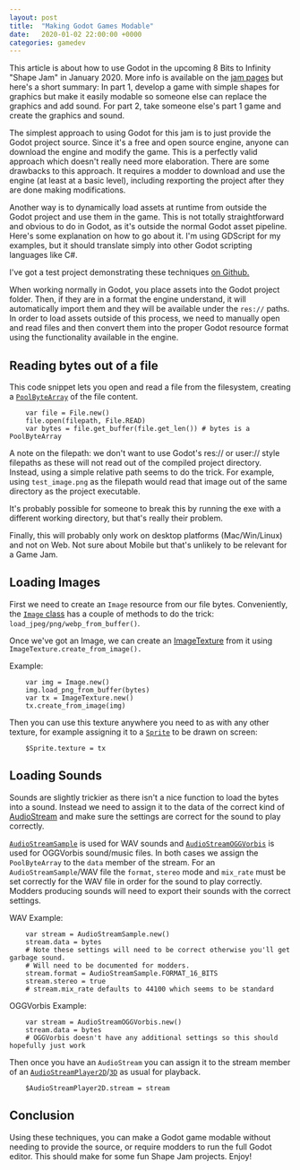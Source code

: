 ```yaml
---
layout: post
title:  "Making Godot Games Modable"
date:   2020-01-02 22:00:00 +0000
categories: gamedev
---
```


This article is about how to use Godot in the upcoming 8 Bits to Infinity "Shape Jam" in January 2020. More info is available on the [jam pages](https://itch.io/jam/shape-jam-ii-part-1) but here's a short summary: In part 1, develop a game with simple shapes for graphics but make it easily modable so someone else can replace the graphics and add sound. For part 2, take someone else's part 1 game and create the graphics and sound.

The simplest approach to using Godot for this jam is to just provide the Godot project source. Since it's a free and open source engine, anyone can download the engine and modify the game. This is a perfectly valid approach which doesn't really need more elaboration. There are some drawbacks to this approach. It requires a modder to download and use the engine (at least at a basic level), including rexporting the project after they are done making modifications.

Another way is to dynamically load assets at runtime from outside the Godot project and use them in the game. This is not totally straightforward and obvious to do in Godot, as it's outside the normal Godot asset pipeline. Here's some explanation on how to go about it. I'm using GDScript for my examples, but it should translate simply into other Godot scripting languages like C#.

I've got a test project demonstrating these techniques [on Github.](https://github.com/m-r-hunt/godot_modding_test_project)

When working normally in Godot, you place assets into the Godot project folder. Then, if they are in a format the engine understand, it will automatically import them and they will be available under the `res://` paths. In order to load assets outside of this process, we need to manually open and read files and then convert them into the proper Godot resource format using the functionality available in the engine.

## Reading bytes out of a file

This code snippet lets you open and read a file from the filesystem, creating a [`PoolByteArray`](https://docs.godotengine.org/en/3.1/classes/class_poolbytearray.html) of the file content.

```gdscript
    var file = File.new()
    file.open(filepath, File.READ)
    var bytes = file.get_buffer(file.get_len()) # bytes is a PoolByteArray
```

A note on the filepath: we don't want to use Godot's res:// or user:// style filepaths as these will not read out of the compiled project directory. Instead, using a simple relative path seems to do the trick. For example, using `test_image.png` as the filepath would read that image out of the same directory as the project executable.

It's probably possible for someone to break this by running the exe with a different working directory, but that's really their problem.

Finally, this will probably only work on desktop platforms (Mac/Win/Linux) and not on Web. Not sure about Mobile but that's unlikely to be relevant for a Game Jam.

## Loading Images

First we need to create an `Image` resource from our file bytes. Conveniently, the [`Image` class](https://docs.godotengine.org/en/3.1/classes/class_image.html) has a couple of methods to do the trick: `load_jpeg/png/webp_from_buffer()`.

Once we've got an Image, we can create an [ImageTexture](https://docs.godotengine.org/en/3.1/classes/class_imagetexture.html) from it using `ImageTexture.create_from_image().`

Example:

```gdscript
    var img = Image.new()
    img.load_png_from_buffer(bytes)
    var tx = ImageTexture.new()
    tx.create_from_image(img)
```

Then you can use this texture anywhere you need to as with any other texture, for example assigning it to a [`Sprite`](https://docs.godotengine.org/en/3.1/classes/class_sprite.html) to be drawn on screen:

```gdscript
    $Sprite.texture = tx
```

## Loading Sounds

Sounds are slightly trickier as there isn't a nice function to load the bytes into a sound. Instead we need to assign it to the data of the correct kind of [AudioStream](https://docs.godotengine.org/en/3.1/classes/class_audiostream.html) and make sure the settings are correct for the sound to play correctly.

[`AudioStreamSample`](https://docs.godotengine.org/en/3.1/classes/class_audiostreamsample.html) is used for WAV sounds and [`AudioStreamOGGVorbis`](https://docs.godotengine.org/en/3.1/classes/class_audiostreamoggvorbis.html) is used for OGGVorbis sound/music files. In both cases we assign the `PoolByteArray` to the `data` member of the stream. For an `AudioStreamSample`/WAV file the `format`, `stereo` mode and `mix_rate` must be set correctly for the WAV file in order for the sound to play correctly. Modders producing sounds will need to export their sounds with the correct settings.

WAV Example:

```gdscript
    var stream = AudioStreamSample.new()
    stream.data = bytes
    # Note these settings will need to be correct otherwise you'll get garbage sound.
    # Will need to be documented for modders.
    stream.format = AudioStreamSample.FORMAT_16_BITS
    stream.stereo = true
    # stream.mix_rate defaults to 44100 which seems to be standard
```

OGGVorbis Example:

```gdscript
    var stream = AudioStreamOGGVorbis.new()
    stream.data = bytes
    # OGGVorbis doesn't have any additional settings so this should hopefully just work
```

Then once you have an `AudioStream` you can assign it to the stream member of an [`AudioStreamPlayer2D`](https://docs.godotengine.org/en/3.1/classes/class_audiostreamplayer2d.html)/[`3D`](https://docs.godotengine.org/en/3.1/classes/class_audiostreamplayer3d.html) as usual for playback.

```gdscript
    $AudioStreamPlayer2D.stream = stream
```

## Conclusion

Using these techniques, you can make a Godot game modable without needing to provide the source, or require modders to run the full Godot editor. This should make for some fun Shape Jam projects. Enjoy!
